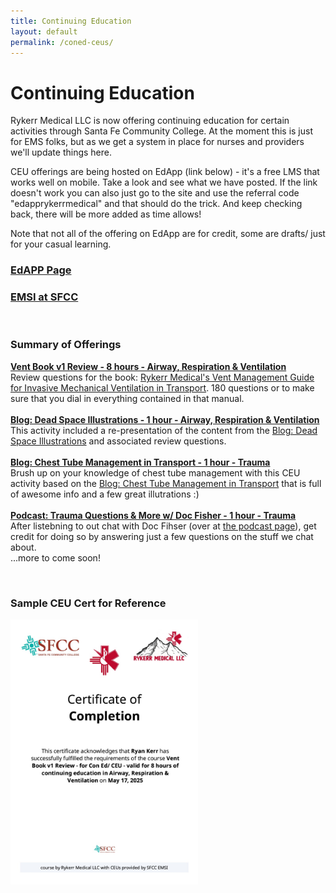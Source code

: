 ```yaml
---
title: Continuing Education
layout: default
permalink: /coned-ceus/
---
```


# Continuing Education

Rykerr Medical LLC is now offering continuing education for certain activities through Santa Fe Community College.  At the moment this is just for EMS folks, but as we get a system in place for nurses and providers we'll update things here.

CEU offerings are being hosted on EdApp (link below) - it's a free LMS that works well on mobile.  Take a look and see what we have posted.  If the link doesn't work you can also just go to the site and use the referral code "edapprykerrmedical" and that should do the trick.  And keep checking back, there will be more added as time allows!

Note that not all of the offering on EdApp are for credit, some are drafts/ just for your casual learning.

### [EdAPP Page](https://link.edapp.com/WpGuSzZfilb)

### [EMSI at SFCC](https://www.sfcc.edu/programs/paramedicine/)

<br>

### Summary of Offerings
[**Vent Book v1 Review - 8 hours - Airway, Respiration & Ventilation**](https://link.edapp.com/WpGuSzZfilb)
<br>
Review questions for the book: [Rykerr Medical's Vent Management Guide for Invasive Mechanical Ventilation in Transport](https://www.rykerrmedical.com/clinical-resources/vent-management/).  180 questions or to make sure that you dial in everything contained in that manual.
<br>
<br>
[**Blog: Dead Space Illustrations - 1 hour - Airway, Respiration & Ventilation**](https://link.edapp.com/jmwV0fNz3Wb)
<br>
This activity included a re-presentation of the content from the [Blog: Dead Space Illustrations](https://www.rykerrmedical.com/2021/06/20/dead-space-illustrations.html) and associated review questions.
<br>
<br>
[**Blog: Chest Tube Management in Transport - 1 hour - Trauma**](https://link.edapp.com/TLlgRkyD3Wb)
<br>
Brush up on your knowledge of chest tube management with this CEU activity based on the [Blog: Chest Tube Management in Transport](https://www.rykerrmedical.com/2025/01/07/chest-tubes.html) that is full of awesome info and a few great illutrations :)
<br>
<br>
[**Podcast: Trauma Questions & More w/ Doc Fisher - 1 hour - Trauma**](https://link.edapp.com/lCnNxWJD3Wb)
<br>
After listebning to out chat with Doc Fihser (over at [the podcast page](https://www.rykerrmedical.com/podcast/)), get credit for doing so by answering just a few questions on the stuff we chat about.
<br>
...more to come soon!

<br>

### Sample CEU Cert for Reference

<img src="https://raw.githubusercontent.com/rykerrmedical/website-files/main/images/coned-ceus/edapp-cert-example.jpg" alt="edapp cert example" width="300"/>


